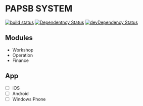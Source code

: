 PAPSB SYSTEM
============

[![build status](https://img.shields.io/travis/kuntau/papsb-system.svg?style=flat-square)](https://travis-ci.org/kuntau/papsb-system) [![Dependentncy Status](https://david-dm.org/kuntau/papsb-system.svg)](https://david-dm.org/kuntau/papsb-system) [![devDependency Status](https://david-dm.org/kuntau/papsb-system/dev-status.svg)](https://david-dm.org/kuntau/papsb-system#info=devDependencies)

Modules
-------

- Workshop
- Operation
- Finance

App
---

- [ ] iOS
- [ ] Android
- [ ] Windows Phone
